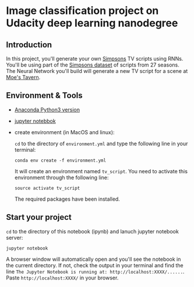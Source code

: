 # Image classification project on Udacity deep learning nanodegree

## Introduction

In this project, you'll generate your own [Simpsons](https://en.wikipedia.org/wiki/The_Simpsons) TV scripts using RNNs.  You'll be using part of the [Simpsons dataset](https://www.kaggle.com/wcukierski/the-simpsons-by-the-data) of scripts from 27 seasons.  The Neural Network you'll build will generate a new TV script for a scene at [Moe's Tavern](https://simpsonswiki.com/wiki/Moe's_Tavern).

## Environment & Tools

* [Anaconda Python3 version](https://www.anaconda.com/download/#macos) 
* [jupyter notebbok](http://jupyter.org/install)
* create environment (in MacOS and linux):

	`cd` to the directory of `environment.yml` and type the following line in your terminal:
	```
	conda env create -f environment.yml
	```
	It will create an environment named `tv_script`. You need to activate this environment through the following line:
	```
	source activate tv_script
	```
	The required packages have been installed.

## Start your project

`cd` to the directory of this notebook (ipynb) and lanuch jupyter notebook server:
```
jupyter notebook
```
A browser window will automatically open and you'll see the notebook in the current directory. If not, check the output in your terminal and find the line `The Jupyter Notebook is running at: http://localhost:XXXX/......`. Paste `http://localhost:XXXX/` in your browser. 
